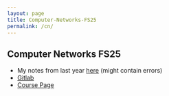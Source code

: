 ```yaml
---
layout: page
title: Computer-Networks-FS25
permalink: /cn/
---
```



## Computer Networks FS25 

- My notes from last year [here](/cn-fs24-script.pdf) (might contain errors)
- [Gitlab](https://gitlab.inf.ethz.ch/PRV-PERRIG/networks-course/computer-networks-2025/)
- [Course Page](https://netsec.ethz.ch/courses/cn-2025/)

